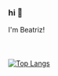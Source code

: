 ### hi :blossom:
I'm Beatriz!
\
\
\
\
[![Top Langs](https://github-readme-stats.vercel.app/api/top-langs/?username=beatriz5&layout=compact)](https://github.com/beatriz5?tab=repositories)

<!--
**beatriz5/beatriz5** is a ✨ _special_ ✨ repository because its `README.md` (this file) appears on your GitHub profile.

Here are some ideas to get you started:

- 🔭 I’m currently working on ...
- 🌱 I’m currently learning ...
- 👯 I’m looking to collaborate on ...
- 🤔 I’m looking for help with ...
- 💬 Ask me about ...
- 📫 How to reach me: ...
- 😄 Pronouns: ...
- ⚡ Fun fact: ...
-->
